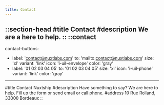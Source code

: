 ```yaml
---
title: Contact
---
```


::section-head
#title
Contact
#description
We are a here to help.
::
::contact
---
contact-buttons:
  - label: 'contact@nuxtlabs.com'
    to: 'mailto:contact@nuxtlabs.com'
    size: 'xl'
    variant: 'link'
    icon: 'i-uil-envelope'
    color: 'gray'
  - label: '01 02 03 04 05'
    to: '01 02 03 04 05'
    size: 'xl'
    icon: 'i-uil-phone'
    variant: 'link'
    color: 'gray'
---
#title
Contact Nuxtship
#description
Have something to say? We are here to help. Fill up the form or send email or call phone.
#address
10 Rue Rolland, 33000 Bordeaux
::
